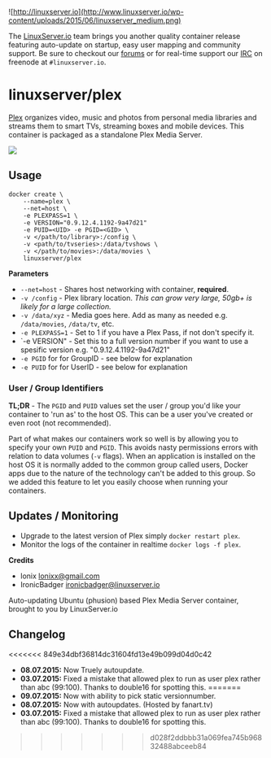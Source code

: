 ![http://linuxserver.io](http://www.linuxserver.io/wp-content/uploads/2015/06/linuxserver_medium.png)

The [LinuxServer.io](http://linuxserver.io) team brings you another quality container release featuring auto-update on startup, easy user mapping and community support. Be sure to checkout our [forums](http://forum.linuxserver.io) or for real-time support our [IRC](http://www.linuxserver.io/index.php/irc/) on freenode at `#linuxserver.io`.

# linuxserver/plex

[Plex](https://plex.tv/) organizes video, music and photos from personal media libraries and streams them to smart TVs, streaming boxes and mobile devices. This container is packaged as a standalone Plex Media Server.

![](https://plex.tv/assets/img/everywhere-img-en-2023ecb8d6373416cf9e7dc247d83951.jpg)

## Usage

```
docker create \
	--name=plex \ 
	--net=host \
	-e PLEXPASS=1 \
	-e VERSION="0.9.12.4.1192-9a47d21"
	-e PUID=<UID> -e PGID=<GID> \
	-v </path/to/library>:/config \
	-v <path/to/tvseries>:/data/tvshows \
	-v </path/to/movies>:/data/movies \
	linuxserver/plex
```

**Parameters**

* `--net=host` - Shares host networking with container, **required**.
* `-v /config` - Plex library location. *This can grow very large, 50gb+ is likely for a large collection.*
* `-v /data/xyz` - Media goes here. Add as many as needed e.g. `/data/movies`, `/data/tv`, etc.
* `-e PLEXPASS=1` - Set to 1 if you have a Plex Pass, if not don't specify it.
* `-e VERSION" - Set this to a full version number if you want to use a spesific version e.g. "0.9.12.4.1192-9a47d21"
* `-e PGID` for for GroupID - see below for explanation
* `-e PUID` for for UserID - see below for explanation

### User / Group Identifiers

**TL;DR** - The `PGID` and `PUID` values set the user / group you'd like your container to 'run as' to the host OS. This can be a user you've created or even root (not recommended).

Part of what makes our containers work so well is by allowing you to specify your own `PUID` and `PGID`. This avoids nasty permissions errors with relation to data volumes (`-v` flags). When an application is installed on the host OS it is normally added to the common group called users, Docker apps due to the nature of the technology can't be added to this group. So we added this feature to let you easily choose when running your containers.  

## Updates / Monitoring

* Upgrade to the latest version of Plex simply `docker restart plex`.
* Monitor the logs of the container in realtime `docker logs -f plex`.

**Credits**

* lonix <lonixx@gmail.com>
* IronicBadger <ironicbadger@linuxserver.io>

Auto-updating Ubuntu (phusion) based Plex Media Server container, brought to you by LinuxServer.io

## Changelog
<<<<<<< 849e34dbf36814dc31604fd13e49b099d04d0c42
+ **08.07.2015:** Now Truely autoupdate.
+ **03.07.2015:** Fixed a mistake that allowed plex to run as user plex rather than abc (99:100). Thanks to double16 for spotting this.
=======
+ **09.07.2015:** Now with ability to pick static versionnumber.
+ **08.07.2015:** Now with autoupdates. (Hosted by fanart.tv)
+ **03.07.2015:** Fixed a mistake that allowed plex to run as user plex rather than abc (99:100). Thanks to double16 for spotting this.
>>>>>>> d028f2ddbbb31a069fea745b96832488abceeb84
